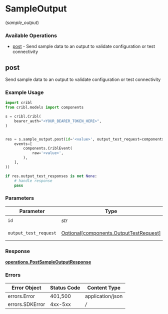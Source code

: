 # SampleOutput
(*sample_output*)

### Available Operations

* [post](#post) - Send sample data to an output to validate configuration or test connectivity

## post

Send sample data to an output to validate configuration or test connectivity

### Example Usage

```python
import cribl
from cribl.models import components

s = cribl.Cribl(
    bearer_auth="<YOUR_BEARER_TOKEN_HERE>",
)


res = s.sample_output.post(id='<value>', output_test_request=components.OutputTestRequest(
    events=[
        components.CriblEvent(
            raw='<value>',
        ),
    ],
))

if res.output_test_responses is not None:
    # handle response
    pass

```

### Parameters

| Parameter                                                                              | Type                                                                                   | Required                                                                               | Description                                                                            |
| -------------------------------------------------------------------------------------- | -------------------------------------------------------------------------------------- | -------------------------------------------------------------------------------------- | -------------------------------------------------------------------------------------- |
| `id`                                                                                   | *str*                                                                                  | :heavy_check_mark:                                                                     | Output Id                                                                              |
| `output_test_request`                                                                  | [Optional[components.OutputTestRequest]](../../models/components/outputtestrequest.md) | :heavy_minus_sign:                                                                     | OutputTestRequest object                                                               |


### Response

**[operations.PostSampleOutputResponse](../../models/operations/postsampleoutputresponse.md)**
### Errors

| Error Object     | Status Code      | Content Type     |
| ---------------- | ---------------- | ---------------- |
| errors.Error     | 401,500          | application/json |
| errors.SDKError  | 4xx-5xx          | */*              |
